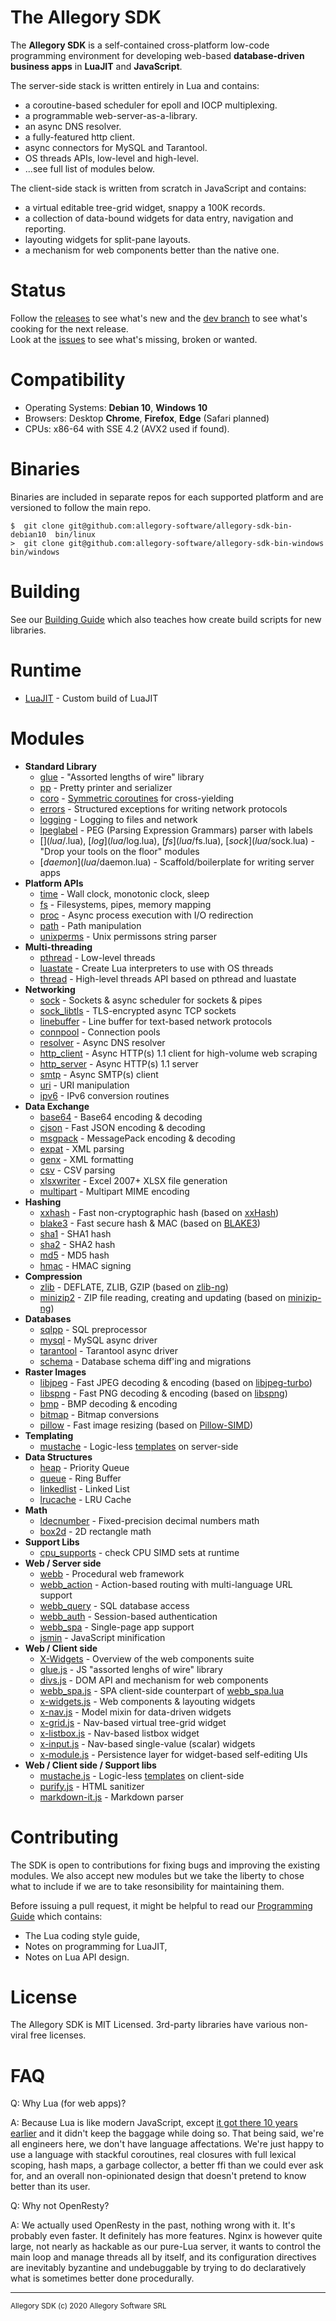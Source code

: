 
# The Allegory SDK

The **Allegory SDK** is a self-contained cross-platform low-code programming
environment for developing web-based **database-driven business apps** in
**LuaJIT** and **JavaScript**.

The server-side stack is written entirely in Lua and contains:

 * a coroutine-based scheduler for epoll and IOCP multiplexing.
 * a programmable web-server-as-a-library.
 * an async DNS resolver.
 * a fully-featured http client.
 * async connectors for MySQL and Tarantool.
 * OS threads APIs, low-level and high-level.
 * ...see full list of modules below.

The client-side stack is written from scratch in JavaScript and contains:

* a virtual editable tree-grid widget, snappy a 100K records.
* a collection of data-bound widgets for data entry, navigation and reporting.
* layouting widgets for split-pane layouts.
* a mechanism for web components better than the native one.

# Status

Follow the [releases](https://github.com/allegory-software/allegory-sdk/releases)
to see what's new and the [dev branch](https://github.com/allegory-software/allegory-sdk/commits/dev)
to see what's cooking for the next release.<br>
Look at the [issues](https://github.com/allegory-software/allegory-sdk/issues)
to see what's missing, broken or wanted.

# Compatibility

 * Operating Systems: **Debian 10**, **Windows 10**
 * Browsers: Desktop **Chrome**, **Firefox**, **Edge** (Safari planned)
 * CPUs: x86-64 with SSE 4.2 (AVX2 used if found).

# Binaries

Binaries are included in separate repos for each supported platform and are
versioned to follow the main repo.

	$  git clone git@github.com:allegory-software/allegory-sdk-bin-debian10  bin/linux
	>  git clone git@github.com:allegory-software/allegory-sdk-bin-windows   bin/windows

# Building

See our [Building Guide](c/README.md) which also teaches how create build
scripts for new libraries.

# Runtime

  * [LuaJIT](RUNTIME.md)               - Custom build of LuaJIT

# Modules

* __Standard Library__
  * [glue](lua/glue.lua)               - "Assorted lengths of wire" library
  * [pp](lua/pp.lua)                   - Pretty printer and serializer
  * [coro](lua/coro.lua)               - [Symmetric coroutines](https://stackoverflow.com/questions/41891989) for cross-yielding
  * [errors](lua/errors.lua)           - Structured exceptions for writing network protocols
  * [logging](lua/logging.lua)         - Logging to files and network
  * [lpeglabel](c/lpeglabel/lpeglabel.md) - PEG (Parsing Expression Grammars) parser with labels
  * [$](lua/$.lua), [$log](lua/$log.lua), [$fs](lua/$fs.lua), [$sock](lua/$sock.lua) - "Drop your tools on the floor" modules
  * [$daemon](lua/$daemon.lua)         - Scaffold/boilerplate for writing server apps
* __Platform APIs__
  * [time](lua/time.lua)               - Wall clock, monotonic clock, sleep
  * [fs](lua/fs.lua)                   - Filesystems, pipes, memory mapping
  * [proc](lua/proc.lua)               - Async process execution with I/O redirection
  * [path](lua/path.lua)               - Path manipulation
  * [unixperms](lua/unixperms.lua)     - Unix permissons string parser
* __Multi-threading__
  * [pthread](lua/pthread.lua)         - Low-level threads
  * [luastate](lua/luastate.lua)       - Create Lua interpreters to use with OS threads
  * [thread](lua/thread.lua)           - High-level threads API based on pthread and luastate
* __Networking__
  * [sock](lua/sock.lua)               - Sockets & async scheduler for sockets & pipes
  * [sock_libtls](lua/sock_libtls.lua) - TLS-encrypted async TCP sockets
  * [linebuffer](lua/linebuffer.lua)   - Line buffer for text-based network protocols
  * [connpool](lua/connpool.lua)       - Connection pools
  * [resolver](lua/resolver.lua)       - Async DNS resolver
  * [http_client](lua/http_client.lua) - Async HTTP(s) 1.1 client for high-volume web scraping
  * [http_server](lua/http_server.lua) - Async HTTP(s) 1.1 server
  * [smtp](lua/smtp.lua)               - Async SMTP(s) client
  * [uri](lua/uri.lua)                 - URI manipulation
  * [ipv6](lua/ipv6.lua)               - IPv6 conversion routines
* __Data Exchange__
  * [base64](lua/base64.lua)           - Base64 encoding & decoding
  * [cjson](c/cjson/cjson.txt)         - Fast JSON encoding & decoding
  * [msgpack](lua/msgpack.lua)         - MessagePack encoding & decoding
  * [expat](lua/expat.lua)             - XML parsing
  * [genx](lua/genx.lua)               - XML formatting
  * [csv](lua/csv.lua)                 - CSV parsing
  * [xlsxwriter](lua/xlsxwriter.md)    - Excel 2007+ XLSX file generation
  * [multipart](lua/multipart.lua)     - Multipart MIME encoding
* __Hashing__
  * [xxhash](lua/xxhash.lua)           - Fast non-cryptographic hash (based on [xxHash](https://cyan4973.github.io/xxHash/))
  * [blake3](lua/blake3.lua)           - Fast secure hash & MAC (based on [BLAKE3](https://github.com/BLAKE3-team/BLAKE3))
  * [sha1](lua/sha1.lua)               - SHA1 hash
  * [sha2](lua/sha2.lua)               - SHA2 hash
  * [md5](lua/md5.lua)                 - MD5 hash
  * [hmac](lua/hmac.lua)               - HMAC signing
* __Compression__
  * [zlib](lua/zlib.lua)               - DEFLATE, ZLIB, GZIP (based on [zlib-ng](https://github.com/zlib-ng/zlib-ng))
  * [minizip2](lua/minizip2.lua)       - ZIP file reading, creating and updating (based on [minizip-ng](https://github.com/zlib-ng/minizip-ng))
* __Databases__
  * [sqlpp](lua/sqlpp.lua)             - SQL preprocessor
  * [mysql](lua/mysql.lua)             - MySQL async driver
  * [tarantool](lua/tarantool.lua)     - Tarantool async driver
  * [schema](lua/schema.lua)           - Database schema diff'ing and migrations
* __Raster Images__
  * [libjpeg](lua/libjpeg.lua)         - Fast JPEG decoding & encoding (based on [libjpeg-turbo](https://libjpeg-turbo.org/))
  * [libspng](lua/libspng.lua)         - Fast PNG decoding & encoding (based on [libspng](https://libspng.org/))
  * [bmp](lua/bmp.lua)                 - BMP decoding & encoding
  * [bitmap](lua/bitmap.lua)           - Bitmap conversions
  * [pillow](lua/pillow.lua)           - Fast image resizing (based on [Pillow-SIMD](https://github.com/uploadcare/pillow-simd#pillow-simd))
* __Templating__
  * [mustache](lua/mustache.lua)       - Logic-less [templates](https://mustache.github.io/) on server-side
* __Data Structures__
  * [heap](lua/heap.lua)               - Priority Queue
  * [queue](lua/queue.lua)             - Ring Buffer
  * [linkedlist](lua/linkedlist.lua)   - Linked List
  * [lrucache](lua/lrucache.lua)       - LRU Cache
* __Math__
  * [ldecnumber](c/ldecNumber/ldecnumber.txt) - Fixed-precision decimal numbers math
  * [box2d](lua/box2d.lua)             - 2D rectangle math
* __Support Libs__
  * [cpu_supports](lua/cpu_supports.lua) - check CPU SIMD sets at runtime
* __Web / Server side__
  * [webb](lua/webb.lua)               - Procedural web framework
  * [webb_action](lua/webb_action.lua) - Action-based routing with multi-language URL support
  * [webb_query](lua/webb_query.lua)   - SQL database access
  * [webb_auth](lua/webb_auth.lua)     - Session-based authentication
  * [webb_spa](lua/webb_spa.lua)       - Single-page app support
  * [jsmin](c/jsmin/jsmin.txt)         - JavaScript minification
* __Web / Client side__
  * [X-Widgets](X-WIDGETS.md)          - Overview of the web components suite
  * [glue.js](www/glue.js)             - JS "assorted lenghs of wire" library
  * [divs.js](www/divs.js)             - DOM API and mechanism for web components
  * [webb_spa.js](www/webb_spa.js)     - SPA client-side counterpart of [webb_spa.lua](lua/webb_spa.lua)
  * [x-widgets.js](www/x-widgets.js)   - Web components & layouting widgets
  * [x-nav.js](www/x-nav.js)           - Model mixin for data-driven widgets
  * [x-grid.js](www/x-grid.js)         - Nav-based virtual tree-grid widget
  * [x-listbox.js](www/x-listbox.js)   - Nav-based listbox widget
  * [x-input.js](www/x-input.js)       - Nav-based single-value (scalar) widgets
  * [x-module.js](www/x-module.js)     - Persistence layer for widget-based self-editing UIs
* __Web / Client side / Support libs__
  * [mustache.js](www/mustache.js)     - Logic-less [templates](https://mustache.github.io/) on client-side
  * [purify.js](www/purify.js)         - HTML sanitizer
  * [markdown-it.js](www/markdown-it.js) - Markdown parser

# Contributing

The SDK is open to contributions for fixing bugs and improving the existing
modules. We also accept new modules but we take the liberty to chose what to
include if we are to take resonsibility for maintaining them.

Before issuing a pull request, it might be helpful to read our
[Programming Guide](PROGRAMMING.md) which contains:

 * The Lua coding style guide,
 * Notes on programming for LuaJIT,
 * Notes on Lua API design.

# License

The Allegory SDK is MIT Licensed.
3rd-party libraries have various non-viral free licenses.

# FAQ

Q: Why Lua (for web apps)?

A: Because Lua is like modern JavaScript, except
[it got there 10 years earlier](https://stackoverflow.com/questions/1022560#1022683)
and it didn't keep the baggage while doing so. That being said, we're all
engineers here, we don't have language affectations. We're just happy to use
a language with stackful coroutines, real closures with full lexical scoping,
hash maps, a garbage collector, a better ffi than we could ever ask for,
and an overall non-opinionated design that doesn't pretend to know better
than its user.

Q: Why not OpenResty?

A: We actually used OpenResty in the past, nothing wrong with it. It's
probably even faster. It definitely has more features. Nginx is however quite
large, not nearly as hackable as our pure-Lua server, it wants to control
the main loop and manage threads all by itself, and its configuration
directives are inevitably byzantine and undebuggable by trying to do
declaratively what is sometimes better done procedurally.

------------------------------------------------------------------------------
<sup>Allegory SDK (c) 2020 Allegory Software SRL</sup>
